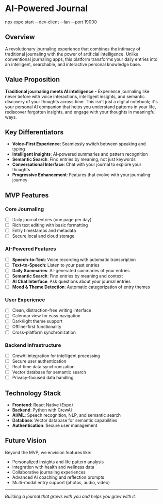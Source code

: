 # AI-Powered Journal
npx expo start --dev-client --lan --port 19000

## Overview

A revolutionary journaling experience that combines the intimacy of traditional journaling with the power of artificial intelligence. Unlike conventional journaling apps, this platform transforms your daily entries into an intelligent, searchable, and interactive personal knowledge base.

## Value Proposition

**Traditional journaling meets AI intelligence** - Experience journaling like never before with voice interactions, intelligent insights, and semantic discovery of your thoughts across time. This isn't just a digital notebook; it's your personal AI companion that helps you understand patterns in your life, rediscover forgotten insights, and engage with your thoughts in meaningful ways.

## Key Differentiators

- **Voice-First Experience**: Seamlessly switch between speaking and typing
- **Intelligent Insights**: AI-powered summaries and pattern recognition
- **Semantic Search**: Find entries by meaning, not just keywords
- **Conversational Interface**: Chat with your journal to explore your thoughts
- **Progressive Enhancement**: Features that evolve with your journaling journey

## MVP Features

### Core Journaling
- [ ] Daily journal entries (one page per day)
- [ ] Rich text editing with basic formatting
- [ ] Entry timestamps and metadata
- [ ] Secure local and cloud storage

### AI-Powered Features
- [ ] **Speech-to-Text**: Voice recording with automatic transcription
- [ ] **Text-to-Speech**: Listen to your past entries
- [ ] **Daily Summaries**: AI-generated summaries of your entries
- [ ] **Semantic Search**: Find entries by meaning and context
- [ ] **AI Chat Interface**: Ask questions about your journal entries
- [ ] **Mood & Theme Detection**: Automatic categorization of entry themes

### User Experience
- [ ] Clean, distraction-free writing interface
- [ ] Calendar view for easy navigation
- [ ] Dark/light theme support
- [ ] Offline-first functionality
- [ ] Cross-platform synchronization

### Backend Infrastructure
- [ ] CrewAI integration for intelligent processing
- [ ] Secure user authentication
- [ ] Real-time data synchronization
- [ ] Vector database for semantic search
- [ ] Privacy-focused data handling

## Technology Stack

- **Frontend**: React Native (Expo)
- **Backend**: Python with CrewAI
- **AI/ML**: Speech recognition, NLP, and semantic search
- **Database**: Vector database for semantic capabilities
- **Authentication**: Secure user management

## Future Vision

Beyond the MVP, we envision features like:
- Personalized insights and life pattern analysis
- Integration with health and wellness data
- Collaborative journaling experiences
- Advanced AI coaching and reflection prompts
- Multi-modal entry support (photos, audio, video)

---

*Building a journal that grows with you and helps you grow with it.*
